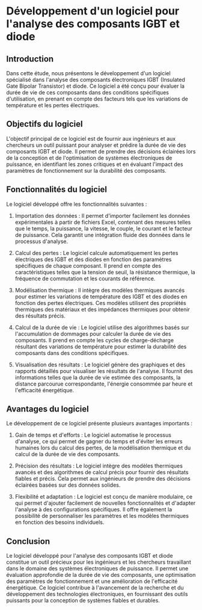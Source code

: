 # Développement d'un logiciel pour l'analyse des composants IGBT et diode

## Introduction
Dans cette étude, nous présentons le développement d'un logiciel spécialisé dans l'analyse des composants électroniques IGBT (Insulated Gate Bipolar Transistor) et diode. Ce logiciel a été conçu pour évaluer la durée de vie de ces composants dans des conditions spécifiques d'utilisation, en prenant en compte des facteurs tels que les variations de température et les pertes électriques.

## Objectifs du logiciel
L'objectif principal de ce logiciel est de fournir aux ingénieurs et aux chercheurs un outil puissant pour analyser et prédire la durée de vie des composants IGBT et diode. Il permet de prendre des décisions éclairées lors de la conception et de l'optimisation de systèmes électroniques de puissance, en identifiant les zones critiques et en évaluant l'impact des paramètres de fonctionnement sur la durabilité des composants.

## Fonctionnalités du logiciel
Le logiciel développé offre les fonctionnalités suivantes :

1. Importation des données : Il permet d'importer facilement les données expérimentales à partir de fichiers Excel, contenant des mesures telles que le temps, la puissance, la vitesse, le couple, le courant et le facteur de puissance. Cela garantit une intégration fluide des données dans le processus d'analyse.

2. Calcul des pertes : Le logiciel calcule automatiquement les pertes électriques des IGBT et des diodes en fonction des paramètres spécifiques de chaque composant. Il prend en compte des caractéristiques telles que la tension de seuil, la résistance thermique, la fréquence de commutation et les courants de référence.

3. Modélisation thermique : Il intègre des modèles thermiques avancés pour estimer les variations de température des IGBT et des diodes en fonction des pertes électriques. Ces modèles utilisent des propriétés thermiques des matériaux et des impédances thermiques pour obtenir des résultats précis.

4. Calcul de la durée de vie : Le logiciel utilise des algorithmes basés sur l'accumulation de dommages pour calculer la durée de vie des composants. Il prend en compte les cycles de charge-décharge résultant des variations de température pour estimer la durabilité des composants dans des conditions spécifiques.

5. Visualisation des résultats : Le logiciel génère des graphiques et des rapports détaillés pour visualiser les résultats de l'analyse. Il fournit des informations telles que la durée de vie estimée des composants, la distance parcourue correspondante, l'énergie consommée par heure et l'efficacité énergétique.

## Avantages du logiciel
Le développement de ce logiciel présente plusieurs avantages importants :

1. Gain de temps et d'efforts : Le logiciel automatise le processus d'analyse, ce qui permet de gagner du temps et d'éviter les erreurs humaines lors du calcul des pertes, de la modélisation thermique et du calcul de la durée de vie des composants.

2. Précision des résultats : Le logiciel intègre des modèles thermiques avancés et des algorithmes de calcul précis pour fournir des résultats fiables et précis. Cela permet aux ingénieurs de prendre des décisions éclairées basées sur des données solides.

3. Flexibilité et adaptation : Le logiciel est conçu de manière modulaire, ce qui permet d'ajouter facilement de nouvelles fonctionnalités et d'adapter l'analyse à des configurations spécifiques. Il offre également la possibilité de personnaliser les paramètres et les modèles thermiques en fonction des besoins individuels.

## Conclusion
Le logiciel développé pour l'analyse des composants IGBT et diode constitue un outil précieux pour les ingénieurs et les chercheurs travaillant dans le domaine des systèmes électroniques de puissance. Il permet une évaluation approfondie de la durée de vie des composants, une optimisation des paramètres de fonctionnement et une amélioration de l'efficacité énergétique. Ce logiciel contribue à l'avancement de la recherche et du développement des technologies électroniques, en fournissant des outils puissants pour la conception de systèmes fiables et durables.